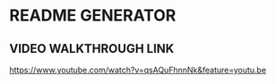 # README GENERATOR

## VIDEO WALKTHROUGH LINK
https://www.youtube.com/watch?v=qsAQuFhnnNk&feature=youtu.be
